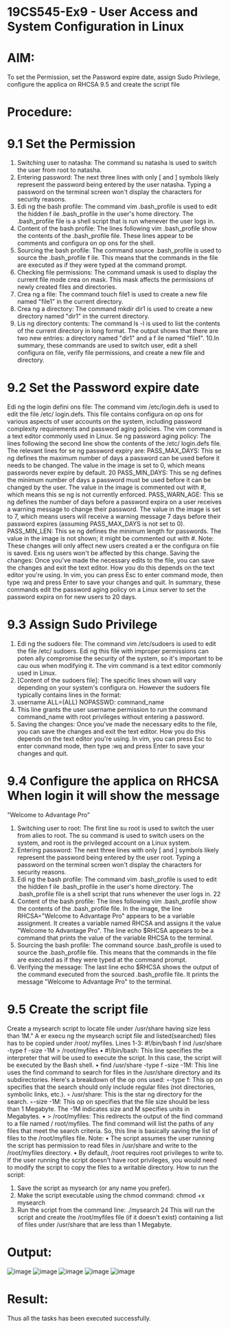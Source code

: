 # 19CS545-Ex9 - User Access and System Configuration in Linux 

# AIM:
To set the Permission, set the Password expire date, assign Sudo Privilege, configure the 
applica on RHCSA 9.5 and create the script file

# Procedure:
# 9.1 Set the Permission 
1. Switching user to natasha: The command su natasha is used to switch the user from root to 
natasha. 
2. Entering password: The next three lines with only [ and ] symbols likely represent the password 
being entered by the user natasha. Typing a password on the terminal screen won't display the 
characters for security reasons. 
3. Edi ng the bash profile: The command vim .bash_profile is used to edit the hidden 
f
 ile .bash_profile in the user's home directory. The .bash_profile file is a shell script that is run 
whenever the user logs in. 
4. Content of the bash profile: The lines following vim .bash_profile show the contents of 
the .bash_profile file. These lines appear to be comments and configura on op ons for the 
shell. 
5. Sourcing the bash profile: The command source .bash_profile is used to source the .bash_profile 
f
 ile. This means that the commands in the file are executed as if they were typed at the 
command prompt. 
6. Checking file permissions: The command umask is used to display the current file mode crea on 
mask. This mask affects the permissions of newly created files and directories. 
7. Crea ng a file: The command touch file1 is used to create a new file named "file1" in the current 
directory. 
8. Crea ng a directory: The command mkdir dir1 is used to create a new directory named "dir1" in 
the current directory. 
9. Lis ng directory contents: The command ls -l is used to list the contents of the current directory 
in long format. The output shows that there are two new entries: a directory named "dir1" and a 
f
 ile named "file1". 
10.In summary, these commands are used to switch user, edit a shell configura on file, verify file 
permissions, and create a new file and directory.

# 9.2 Set the Password expire date 
Edi ng the login defini ons file: The command vim /etc/login.defs is used to edit the file /etc/
 login.defs. This file contains configura on op ons for various aspects of user accounts on the 
system, including password complexity requirements and password aging policies. The vim 
command is a text editor commonly used in Linux. 
Se ng password aging policy: The lines following the second line show the contents of the /etc/
 login.defs file. The relevant lines for se ng password expiry are: 
PASS_MAX_DAYS: This se ng defines the maximum number of days a password can be used 
before it needs to be changed. The value in the image is set to 0, which means passwords never 
expire by default. 
20
PASS_MIN_DAYS: This se ng defines the minimum number of days a password must be used 
before it can be changed by the user. The value in the image is commented out with #, which 
means this se ng is not currently enforced. 
PASS_WARN_AGE: This se ng defines the number of days before a password expira on a user 
receives a warning message to change their password. The value in the image is set to 7, which 
means users will receive a warning message 7 days before their password expires (assuming 
PASS_MAX_DAYS is not set to 0). 
PASS_MIN_LEN: This se ng defines the minimum length for passwords. The value in the image is 
not shown; it might be commented out with #. 
Note: These changes will only affect new users created a er the configura on file is saved. Exis ng 
users won't be affected by this change. 
Saving the changes: Once you've made the necessary edits to the file, you can save the changes 
and exit the text editor. How you do this depends on the text editor you're using. In vim, you can 
press Esc to enter command mode, then type :wq and press Enter to save your changes and quit. 
In summary, these commands edit the password aging policy on a Linux server to set the password 
expira on for new users to 20 days.
# 9.3 Assign Sudo Privilege
1. Edi ng the sudoers file: The command vim /etc/sudoers is used to edit the file /etc/
 sudoers. Edi ng this file with improper permissions can poten ally compromise the security 
of the system, so it's important to be cau ous when modifying it. The vim command is a text 
editor commonly used in Linux. 
2. [Content of the sudoers file]: The specific lines shown will vary depending on your system's 
configura on. However the sudoers file typically contains lines in the format: 
3. username ALL=(ALL) NOPASSWD: command_name 
4. This line grants the user username permission to run the command command_name with 
root privileges without entering a password. 
5. Saving the changes: Once you've made the necessary edits to the file, you can save the changes 
and exit the text editor. How you do this depends on the text editor you're using. In vim, you 
can press Esc to enter command mode, then type :wq and press Enter to save your changes 
and quit.
# 9.4 Configure the applica on RHCSA When login it will show the message 
"Welcome to Advantage Pro”
1. Switching user to root: The first line su root is used to switch the user from alies to root. 
The su command is used to switch users on the system, and root is the privileged account on a 
Linux system. 
2. Entering password: The next three lines with only [ and ] symbols likely represent the 
password being entered by the user root. Typing a password on the terminal screen won't 
display the characters for security reasons. 
3. Edi ng the bash profile: The command vim .bash_profile is used to edit the hidden 
f
 ile .bash_profile in the user's home directory. The .bash_profile file is a shell script 
that runs whenever the user logs in. 
22
4. Content of the bash profile: The lines following vim .bash_profile show the contents of 
the .bash_profile file. In the image, the line RHCSA="Welcome to Advantage 
Pro" appears to be a variable assignment. It creates a variable named RHCSA and assigns it the 
value "Welcome to Advantage Pro". The line echo $RHCSA appears to be a 
command that prints the value of the variable RHCSA to the terminal. 
5. Sourcing the bash profile: The command source .bash_profile is used to source 
the .bash_profile file. This means that the commands in the file are executed as if they 
were typed at the command prompt. 
6. Verifying the message: The last line echo $RHCSA shows the output of the command 
executed from the sourced .bash_profile file. It prints the message "Welcome to 
Advantage Pro" to the terminal.

# 9.5 Create the script file
Create a mysearch script to locate file under /usr/share having size less than 1M." 
A er execu ng the mysearch script file and listed(searched) files has to be copied under /root/
 myfiles.
 Lines 1-3: 
#!/bin/bash 
f
 ind /usr/share -type f -size -1M > /root/myfiles 
• #!/bin/bash: This line specifies the interpreter that will be used to execute the script. 
In this case, the script will be executed by the Bash shell. 
• find /usr/share -type f -size -1M: This line uses the find command to 
search for files in the /usr/share directory and its subdirectories. Here's a breakdown of 
the op ons used: 
◦-type f: This op on specifies that the search should only include regular files (not 
directories, symbolic links, etc.). 
◦ /usr/share: This is the star ng directory for the search. 
◦-size -1M: This op on specifies that the file size should be less than 1 Megabyte. 
The -1M indicates size and M specifies units in Megabytes. 
• > /root/myfiles: This redirects the output of the find command to a file named /
 root/myfiles. The find command will list the paths of any files that meet the search 
criteria. So, this line is basically saving the list of files to the /root/myfiles file. 
Note: 
• The script assumes the user running the script has permission to read files in /usr/share 
and write to the /root/myfiles directory. 
• By default, /root requires root privileges to write to. If the user running the script doesn't 
have root privileges, you would need to modify the script to copy the files to a writable 
directory. 
How to run the script: 
1. Save the script as mysearch (or any name you prefer). 
2. Make the script executable using the chmod command: 
chmod +x mysearch 
3. Run the script from the command line: 
./mysearch 
24
This will run the script and create the /root/myfiles file (if it doesn't exist) containing a list 
of files under /usr/share that are less than 1 Megabyte.
# Output:
![image](https://github.com/user-attachments/assets/1d7c70d8-64f2-44d5-b6a8-1ea1b115464d)
![image](https://github.com/user-attachments/assets/6e63660f-5232-4a29-856f-f0b14c7d9f3f)
![image](https://github.com/user-attachments/assets/ed9741ba-4e0a-4304-91b8-99fa170d2ae3)
![image](https://github.com/user-attachments/assets/610e59ee-0a7b-4bbc-8db2-ff1a94bd1a24)
![image](https://github.com/user-attachments/assets/18d127ae-c67f-42ab-9a3d-1cb1757331d4)

# Result:
Thus all the tasks has been executed successfully.
